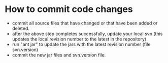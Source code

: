 # How to commit code changes #

  * commit all source files that have changed or that have been added or deleted.
  * after the above step completes successfully, update your local svn (this updates the local revision number to the latest in the repository)
  * run "ant jar" to update the jars with the latest revision number (file svn.version)
  * commit the new jar files and svn.version file.
